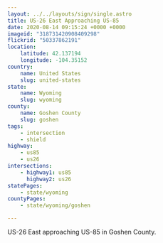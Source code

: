 ```yaml
---
layout: ../../layouts/sign/single.astro
title: US-26 East Approaching US-85
date: 2020-08-14 09:15:24 +0000 +0000
imageid: "318731420908409298"
flickrid: "50337862191"
location:
    latitude: 42.137194
    longitude: -104.35152
country:
    name: United States
    slug: united-states
state:
    name: Wyoming
    slug: wyoming
county:
    name: Goshen County
    slug: goshen
tags:
    - intersection
    - shield
highway:
    - us85
    - us26
intersections:
    - highway1: us85
      highway2: us26
statePages:
    - state/wyoming
countyPages:
    - state/wyoming/goshen

---
```

US-26 East approaching US-85 in Goshen County.